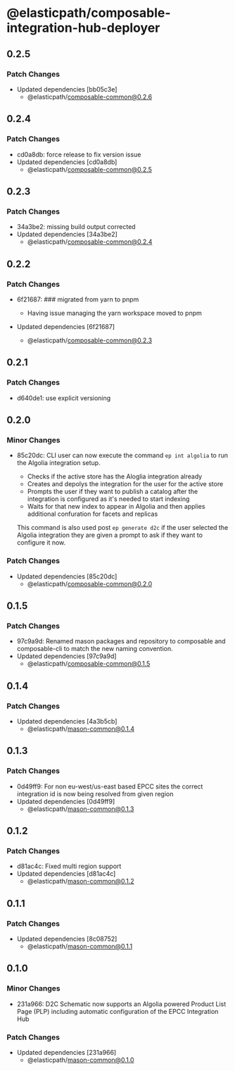# @elasticpath/composable-integration-hub-deployer

## 0.2.5

### Patch Changes

- Updated dependencies [bb05c3e]
  - @elasticpath/composable-common@0.2.6

## 0.2.4

### Patch Changes

- cd0a8db: force release to fix version issue
- Updated dependencies [cd0a8db]
  - @elasticpath/composable-common@0.2.5

## 0.2.3

### Patch Changes

- 34a3be2: missing build output corrected
- Updated dependencies [34a3be2]
  - @elasticpath/composable-common@0.2.4

## 0.2.2

### Patch Changes

- 6f21687: ### migrated from yarn to pnpm

  - Having issue managing the yarn workspace moved to pnpm

- Updated dependencies [6f21687]
  - @elasticpath/composable-common@0.2.3

## 0.2.1

### Patch Changes

- d640de1: use explicit versioning

## 0.2.0

### Minor Changes

- 85c20dc: CLI user can now execute the command `ep int algolia` to run the Algolia integration setup.

  - Checks if the active store has the Aloglia integration already
  - Creates and depolys the integration for the user for the active store
  - Prompts the user if they want to publish a catalog after the integration is configured as it's needed to start indexing
  - Waits for that new index to appear in Algolia and then applies additional confuration for facets and replicas

  This command is also used post `ep generate d2c` if the user selected the Algolia integration they are given a prompt to ask if they want to configure it now.

### Patch Changes

- Updated dependencies [85c20dc]
  - @elasticpath/composable-common@0.2.0

## 0.1.5

### Patch Changes

- 97c9a9d: Renamed mason packages and repository to composable and composable-cli to match the new naming convention.
- Updated dependencies [97c9a9d]
  - @elasticpath/composable-common@0.1.5

## 0.1.4

### Patch Changes

- Updated dependencies [4a3b5cb]
  - @elasticpath/mason-common@0.1.4

## 0.1.3

### Patch Changes

- 0d49ff9: For non eu-west/us-east based EPCC sites the correct integration id is now being resolved from given region
- Updated dependencies [0d49ff9]
  - @elasticpath/mason-common@0.1.3

## 0.1.2

### Patch Changes

- d81ac4c: Fixed multi region support
- Updated dependencies [d81ac4c]
  - @elasticpath/mason-common@0.1.2

## 0.1.1

### Patch Changes

- Updated dependencies [8c08752]
  - @elasticpath/mason-common@0.1.1

## 0.1.0

### Minor Changes

- 231a966: D2C Schematic now supports an Algolia powered Product List Page (PLP) including automatic configuration of the EPCC Integration Hub

### Patch Changes

- Updated dependencies [231a966]
  - @elasticpath/mason-common@0.1.0
